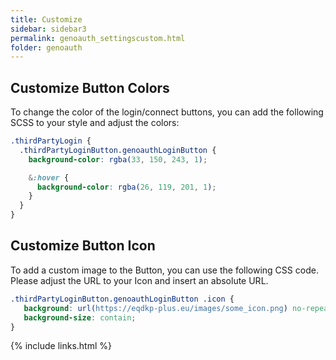 ```yaml
---
title: Customize
sidebar: sidebar3
permalink: genoauth_settingscustom.html
folder: genoauth
---
```


## Customize Button Colors

To change the color of the login/connect buttons, you can add the following SCSS to your style and adjust the colors:

```scss
.thirdPartyLogin {
  .thirdPartyLoginButton.genoauthLoginButton {
    background-color: rgba(33, 150, 243, 1);

    &:hover {
      background-color: rgba(26, 119, 201, 1);
    }
  }
}
```

## Customize Button Icon

To add a custom image to the Button, you can use the following CSS code. Please adjust the URL to your Icon and insert an absolute URL.

```css
.thirdPartyLoginButton.genoauthLoginButton .icon {
   background: url(https://eqdkp-plus.eu/images/some_icon.png) no-repeat center center;
   background-size: contain;
}

```

{% include links.html %}
